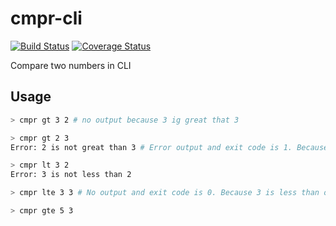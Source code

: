 # cmpr-cli

[![Build Status](https://travis-ci.org/Rastopyr/cmpr-cli.svg?branch=master)](https://travis-ci.org/Rastopyr/cmpr-cli)
[![Coverage Status](https://coveralls.io/repos/github/Rastopyr/cmpr-cli/badge.svg?branch=master)](https://coveralls.io/github/Rastopyr/cmpr-cli?branch=master)

Compare two numbers in CLI

## Usage

```bash
> cmpr gt 3 2 # no output because 3 ig great that 3

> cmpr gt 2 3 
Error: 2 is not great than 3 # Error output and exit code is 1. Because 2 is not great that 3

> cmpr lt 3 2
Error: 3 is not less than 2

> cmpr lte 3 3 # No output and exit code is 0. Because 3 is less than ot equal 3

> cmpr gte 5 3 
```
